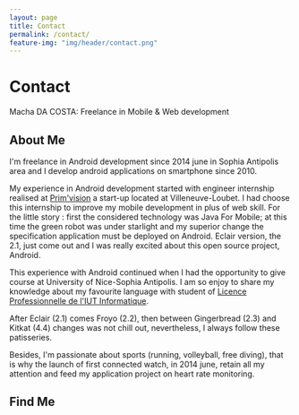 ```yaml
---
layout: page
title: Contact
permalink: /contact/
feature-img: "img/header/contact.png"
---
```


# Contact

Macha DA COSTA: Freelance in Mobile & Web development

## About Me
I'm freelance in Android development since 2014 june in Sophia Antipolis area and I develop android applications on smartphone since 2010.

My experience in Android development started with engineer internship realised at  [Prim'vision](https://www.primvision.com/) a start-up located at Villeneuve-Loubet. I had choose this internship to improve my mobile development in plus of web skill. For the little story : first the considered technology was Java For Mobile; at this time the green robot was under starlight and my superior change the specification application must be deployed on Android. Eclair version, the 2.1, just come out and I was really excited about this open source project, Android.

This experience with Android continued when I had the opportunity to give course at University of Nice-Sophia Antipolis. I am so enjoy to share my knowledge about my favourite language with student of [Licence Professionnelle de l'IUT Informatique](http://lpsil.unice.fr/doku.php).

After Eclair (2.1) comes Froyo (2.2), then between Gingerbread (2.3) and Kitkat (4.4) changes was not chill out, nevertheless, I always follow these patisseries.

Besides, I'm passionate about sports (running, volleyball, free diving), that is why the launch of first connected watch, in 2014 june, retain all my attention and feed my application project on heart rate monitoring.

## Find Me





<a href="https://www.facebook.com/{{ site.theme.facebook }}" title="{{ site.theme.str_follow_on }} Facebook">
<i class="fa fa-fw fa-facebook"></i>
</a>
<a href="https://github.com/{{ site.theme.github }}" title="{{ site.theme.str_follow_on }} GitHub">
<i class="fa fa-fw fa-github"></i>
</a>
<a href="{{ site.theme.linkedin }}" title="{{ site.theme.str_follow_on }} LinkedIn">
<i class="fa fa-fw fa-linkedin"></i>
</a>
<a href="https://twitter.com/{{ site.theme.twitter }}" title="{{ site.theme.str_follow_on }} Twitter">
<i class="fa fa-fw fa-twitter"></i>
</a>
<a href="mailto:{{ site.theme.email_address }}" title="{{ site.theme.str_email }}">
<i class="fa fa-fw fa-envelope"></i>
</a>


